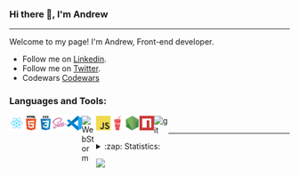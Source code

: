 ### Hi there 👋, I'm Andrew

<hr>

Welcome to my page!
I'm Andrew, Front-end developer.

- Follow me on [Linkedin](https://www.linkedin.com/in/qmorozov/).
- Follow me on [Twitter](https://twitter.com/Andrew__Morozov).
- Codewars [Codewars](https://www.codewars.com/users/qamorozov)

### Languages and Tools:

<p>
    <img align="left" alt="React" width="26px" src="https://raw.githubusercontent.com/github/explore/80688e429a7d4ef2fca1e82350fe8e3517d3494d/topics/react/react.png" />
    <img align="left" alt="HTML5" width="26px" src="https://raw.githubusercontent.com/github/explore/80688e429a7d4ef2fca1e82350fe8e3517d3494d/topics/html/html.png" />
    <img align="left" alt="CSS3" width="26px" src="https://raw.githubusercontent.com/github/explore/80688e429a7d4ef2fca1e82350fe8e3517d3494d/topics/css/css.png" />
    <img align="left" alt="Sass" width="26px" src="https://raw.githubusercontent.com/github/explore/80688e429a7d4ef2fca1e82350fe8e3517d3494d/topics/sass/sass.png" />
    <img align="left" alt="Visual Studio Code" width="26px" src="https://raw.githubusercontent.com/github/explore/80688e429a7d4ef2fca1e82350fe8e3517d3494d/topics/visual-studio-code/visual-studio-code.png" />
    <img align="left" alt="WebStorm" width="26px" src="https://cdn.worldvectorlogo.com/logos/webstorm-icon.svg" />
    <img align="left" alt="JavaScript" width="26px" src="https://raw.githubusercontent.com/github/explore/80688e429a7d4ef2fca1e82350fe8e3517d3494d/topics/javascript/javascript.png" />
    <img align="left" alt="Gulp" width="26px" src="https://raw.githubusercontent.com/github/explore/80688e429a7d4ef2fca1e82350fe8e3517d3494d/topics/gulp/gulp.png" />
    <img align="left" alt="Node.js" width="26px" src="https://raw.githubusercontent.com/github/explore/80688e429a7d4ef2fca1e82350fe8e3517d3494d/topics/nodejs/nodejs.png" />
    <img align="left" alt="npm" width="26px" src="https://raw.githubusercontent.com/github/explore/80688e429a7d4ef2fca1e82350fe8e3517d3494d/topics/npm/npm.png" />
    <img align="left" alt="git" width="26px" src="https://raw.githubusercontent.com/get-icon/geticon/master/icons/git-icon.svg" />
</p>

<br />

---

<details>
  <summary>:zap: Statistics:</summary>
    <br />
    <img align="left" alt="codeSTACKr's GitHub Stats" src="https://github-readme-stats.vercel.app/api/top-langs/?username=qmorozov&langs_count=8&layout=compact&title_color=fff&icon_color=79ff97&text_color=9f9f9f&bg_color=151515" />
    <br />
    <br />
    <img align="left" alt="codeSTACKr's GitHub Stats" src="https://github-readme-stats.vercel.app/api?username=qmorozov&hide=contribs,issues&title_color=fff&icon_color=79ff97&text_color=9f9f9f&bg_color=151515" />
</details>

![](https://komarev.com/ghpvc/?username=qmorozov&style=flat-square)
